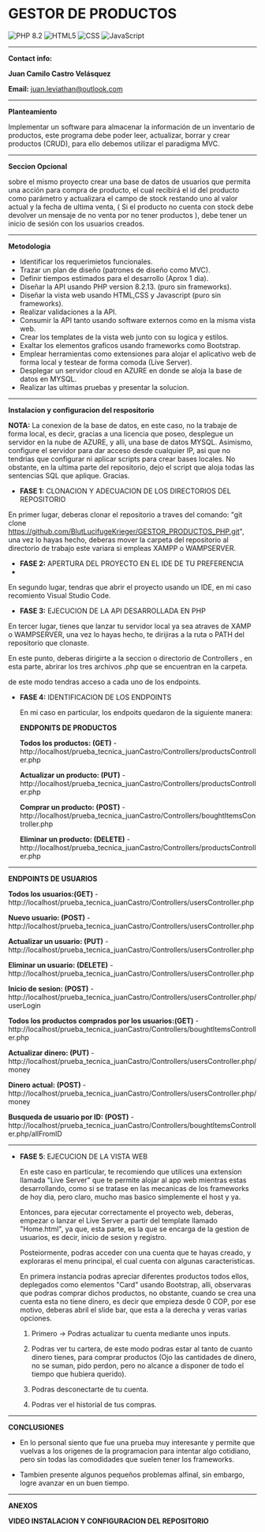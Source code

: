 # GESTOR DE PRODUCTOS 


![PHP 8.2](https://img.shields.io/badge/php-8.2-blue) ![HTML5](https://img.shields.io/badge/-HTML5-E34F26?style=flat-square&logo=html5&logoColor=white) 
![CSS](https://img.shields.io/badge/-CSS3-1572B6?style=flat-square&logo=css3&logoColor=white)
![JavaScript](https://img.shields.io/badge/-JavaScript-F7DF1E?style=flat-square&logo=javascript&logoColor=black)


______________________________________________________________
**Contact info:**

**Juan Camilo Castro Velásquez**

**Email:** juan.leviathan@outlook.com




______________________________________________________________


**Planteamiento**

Implementar un software para almacenar la información de un inventario de productos,
este programa debe poder leer, actualizar, borrar y crear productos (CRUD),
para ello debemos utilizar el paradigma MVC.

______________________________________________________________

**Seccion Opcional**

sobre el mismo proyecto crear una base de datos de usuarios que permita una acción para compra de producto, 
el cual recibirá el id del producto como parámetro y actualizara el campo de stock restando uno al valor actual y la fecha de ultima venta, 
( Si el producto no cuenta con stock debe devolver un mensaje de no venta por no tener productos ),  debe tener un inicio de sesión con los usuarios creados.


______________________________________________________________

**Metodologia**


* Identificar los requerimietos funcionales.
* Trazar un plan de diseño (patrones de diseño como MVC).
* Definir tiempos estimados para el desarrollo (Aprox 1 dia).
* Diseñar la API usando PHP version 8.2.13.  (puro sin frameworks).
* Diseñar la vista web usando HTML,CSS y Javascript (puro sin frameworks).
* Realizar validaciones a la API.
* Consumir la API tanto usando software externos como en la misma vista web.
* Crear los templates de la vista web junto con su logica y estilos.
* Exaltar los elementos graficos usando frameworks como Bootstrap.
* Emplear herramientas como extensiones para alojar el aplicativo web de forma local y testear de forma comoda (Live Server).
* Desplegar un servidor cloud en AZURE en donde se aloja la base de datos en MYSQL.
* Realizar las ultimas pruebas y presentar la solucion.

___________________________________________________________________

**Instalacion y configuracion del respositorio**

**NOTA:** La conexion de la base de datos, en este caso, no la trabaje de forma local, es decir, 
          gracias a una licencia que poseo, desplegue un servidor en la nube de AZURE, y alli, una base de datos MYSQL.
          Asimismo, configure el servidor para dar acceso desde cualquier IP, asi que no tendrias que configurar ni aplicar scripts para crear bases locales.
          No obstante, en la ultima parte del repositorio, dejo el script que aloja todas las sentencias SQL que aplique. Gracias.

* **FASE 1:** CLONACION Y ADECUACION DE LOS DIRECTORIOS DEL REPOSITORIO

En primer lugar, deberas clonar el repositorio a traves del comando: "git clone https://github.com/BlutLucifugeKrieger/GESTOR_PRODUCTOS_PHP.git",
una vez lo hayas hecho, deberas mover la carpeta del repositorio al directorio de trabajo este variara si empleas XAMPP o WAMPSERVER.

* **FASE 2:**  APERTURA DEL PROYECTO EN EL IDE DE TU PREFERENCIA
* 
En segundo lugar, tendras que abrir el proyecto usando un IDE, en mi caso recomiento Visual Studio Code.

* **FASE 3:** EJECUCION DE LA API DESARROLLADA EN PHP

En tercer lugar, tienes que lanzar tu servidor local ya sea atraves de XAMP o WAMPSERVER, una vez lo hayas hecho, 
te dirijiras a la ruta o PATH del repositorio que clonaste.

En este punto, deberas dirigirte a la seccion o directorio de Controllers , en esta parte, abrirar los tres archivos .php que se encuentran en la carpeta.

de este modo tendras acceso a cada uno de los endpoints.

* **FASE 4:** IDENTIFICACION DE LOS ENDPOINTS

  En mi caso en particular, los endpoits quedaron de la siguiente manera:
  

  **ENDPONITS DE PRODUCTOS**
  
  
  **Todos los productos: (GET)** - http://localhost/prueba_tecnica_juanCastro/Controllers/productsController.php
  
  
  **Actualizar un producto: (PUT)** - http://localhost/prueba_tecnica_juanCastro/Controllers/productsController.php
  
  
  **Comprar un producto: (POST)**  - http://localhost/prueba_tecnica_juanCastro/Controllers/boughtItemsController.php
  
  
  **Eliminar un producto: (DELETE)** - http://localhost/prueba_tecnica_juanCastro/Controllers/productsController.php
_____________________________________________________________________________________________________________________

  **ENDPOINTS DE USUARIOS**
  

  **Todos los usuarios:(GET)** - http://localhost/prueba_tecnica_juanCastro/Controllers/usersController.php
  
  
  **Nuevo usuario: (POST)** - http://localhost/prueba_tecnica_juanCastro/Controllers/usersController.php
  
  
  **Actualizar un usuario: (PUT)** - http://localhost/prueba_tecnica_juanCastro/Controllers/usersController.php
  
  
  **Eliminar un usuario: (DELETE)** - http://localhost/prueba_tecnica_juanCastro/Controllers/usersController.php
  
  
  **Inicio de sesion: (POST)** - http://localhost/prueba_tecnica_juanCastro/Controllers/usersController.php/userLogin
  

  **Todos los productos comprados por los usuarios:(GET)** - http://localhost/prueba_tecnica_juanCastro/Controllers/boughtItemsController.php
  
  **Actualizar dinero: (PUT)** - http://localhost/prueba_tecnica_juanCastro/Controllers/usersController.php/money
  
  **Dinero actual: (POST)** - http://localhost/prueba_tecnica_juanCastro/Controllers/usersController.php/money
  
  **Busqueda de usuario por ID: (POST)** - http://localhost/prueba_tecnica_juanCastro/Controllers/boughtItemsController.php/allFromID

_______________________________________________________________________________________________________________________

* **FASE 5**: EJECUCION DE LA VISTA WEB

  En este caso en particular, te recomiendo que utilices una extension llamada "Live Server" que te permite alojar al app web mientras estas desarrollando,
  como si se tratase en las mecanicas de los frameworks de hoy dia, pero claro, mucho mas basico simplemente el host y ya.

   Entonces, para ejecutar correctamente el proyecto web, deberas, empezar o lanzar el Live Server a partir del template llamado "Home.html", ya que, esta parte,
  es la que se encarga de la gestion de usuarios, es decir, inicio de sesion y registro.

  Posteiormente, podras acceder con una cuenta que te hayas creado, y exploraras el menu principal, el cual cuenta con algunas caracteristicas.

  En primera instancia podras apreciar diferentes productos todos ellos, deplegados como elementos "Card" usando Bootstrap, alli, observaras que podras comprar dichos productos,
  no obstante, cuando se crea una cuenta esta no tiene dinero, es decir que empieza desde 0 COP, por ese motivo, deberas abril el slide bar, que esta a la derecha y veras varias opciones.

  1. Primero -> Podras actualizar tu cuenta mediante unos inputs.
     
  2. Podras ver tu cartera, de este modo podras estar al tanto de cuanto dinero tienes, para comprar productos
     (Ojo las cantidades de dinero, no se suman, pido perdon, pero no alcance a disponer de todo el tiempo que hubiera querido).
  3. Podras desconectarte de tu cuenta.
  4. Podras ver el historial de tus compras.
 
_______________________________________________________________________________________________________________________________

**CONCLUSIONES**

* En lo personal siento que fue una prueba muy interesante y permite que vuelvas a los origenes de la programacion
  para intentar algo cotidiano, pero sin todas las comodidades que suelen tener los frameworks.

* Tambien presente algunos pequeños problemas alfinal, sin embargo, logre avanzar en un buen tiempo. 

______________________________________________________________________________________________________________________________

**ANEXOS**

**VIDEO INSTALACION Y CONFIGURACION DEL REPOSITORIO**
